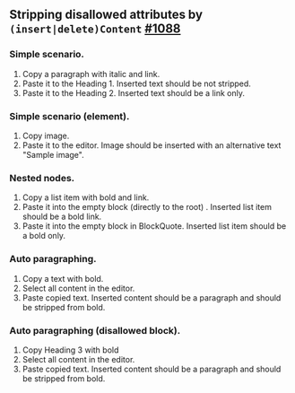 ## Stripping disallowed attributes by `(insert|delete)Content` [#1088](https://github.com/ckeditor/ckeditor5-engine/issues/1088)

### Simple scenario.

1. Copy a paragraph with italic and link.
2. Paste it to the Heading 1. Inserted text should be not stripped.
3. Paste it to the Heading 2. Inserted text should be a link only.

### Simple scenario (element).

1. Copy image.
2. Paste it to the editor. Image should be inserted with an alternative text "Sample image".

### Nested nodes.

1. Copy a list item with bold and link.
2. Paste it into the empty block (directly to the root) . Inserted list item should be a bold link.
2. Paste it into the empty block in BlockQuote. Inserted list item should be a bold only.

### Auto paragraphing.

1. Copy a text with bold.
2. Select all content in the editor.
3. Paste copied text. Inserted content should be a paragraph and should be stripped from bold.

### Auto paragraphing (disallowed block).

1. Copy Heading 3 with bold
2. Select all content in the editor.
3. Paste copied text. Inserted content should be a paragraph and should be stripped from bold.
